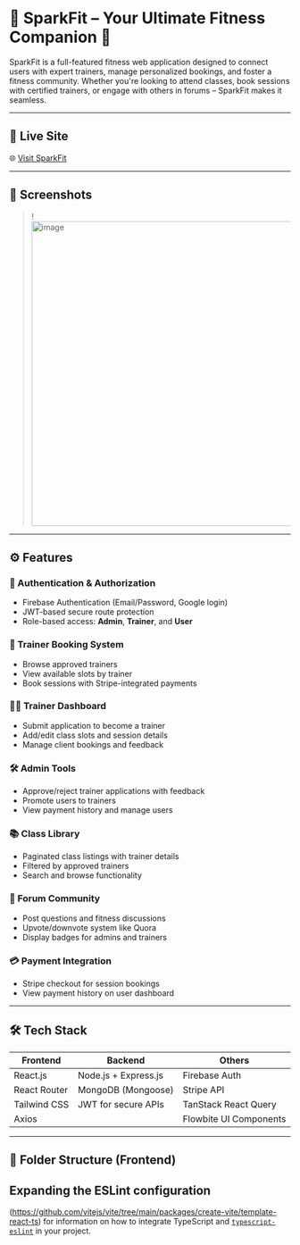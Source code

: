 # 🌟 SparkFit – Your Ultimate Fitness Companion 💪

SparkFit is a full-featured fitness web application designed to connect users with expert trainers, manage personalized bookings, and foster a fitness community. Whether you're looking to attend classes, book sessions with certified trainers, or engage with others in forums – SparkFit makes it seamless.

---
## 🚀 Live Site

🌐 [Visit SparkFit](https://spark-fit.web.app)

---
## 📸 Screenshots

> !<img width="1050" height="546" alt="image" src="https://github.com/user-attachments/assets/862cab97-b3d0-4014-b6eb-e6cf0513a4ef" />

---
## ⚙️ Features

### 🔐 Authentication & Authorization
- Firebase Authentication (Email/Password, Google login)
- JWT-based secure route protection
- Role-based access: **Admin**, **Trainer**, and **User**

### 📅 Trainer Booking System
- Browse approved trainers
- View available slots by trainer
- Book sessions with Stripe-integrated payments

### 🧑‍🏫 Trainer Dashboard
- Submit application to become a trainer
- Add/edit class slots and session details
- Manage client bookings and feedback

### 🛠 Admin Tools
- Approve/reject trainer applications with feedback
- Promote users to trainers
- View payment history and manage users

### 📚 Class Library
- Paginated class listings with trainer details
- Filtered by approved trainers
- Search and browse functionality

### 💬 Forum Community
- Post questions and fitness discussions
- Upvote/downvote system like Quora
- Display badges for admins and trainers

### 💳 Payment Integration
- Stripe checkout for session bookings
- View payment history on user dashboard

---

## 🛠 Tech Stack

| Frontend              | Backend               | Others                |
|-----------------------|------------------------|------------------------|
| React.js              | Node.js + Express.js   | Firebase Auth          |
| React Router          | MongoDB (Mongoose)     | Stripe API             |
| Tailwind CSS          | JWT for secure APIs    | TanStack React Query  |
| Axios                 |                        | Flowbite UI Components|

---

## 📁 Folder Structure (Frontend)
 
## Expanding the ESLint configuration
 (https://github.com/vitejs/vite/tree/main/packages/create-vite/template-react-ts) for information on how to integrate TypeScript and [`typescript-eslint`](https://typescript-eslint.io) in your project.
